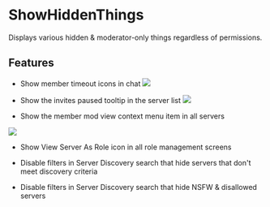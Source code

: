 # ShowHiddenThings

Displays various hidden & moderator-only things regardless of permissions.

## Features

- Show member timeout icons in chat
![](https://github.com/Vendicated/Vencord/assets/47677887/75e1f6ba-8921-4188-9c2d-c9c3f9d07101)

- Show the invites paused tooltip in the server list
![](https://github.com/Vendicated/Vencord/assets/47677887/b6a923d2-ac55-40d9-b4f8-fa6fc117148b)

- Show the member mod view context menu item in all servers

![](https://github.com/Vendicated/Vencord/assets/47677887/3dac95dd-841c-4c15-ad87-2db7bd1e4dab)

- Show View Server As Role icon in all role management screens

- Disable filters in Server Discovery search that hide servers that don't meet discovery criteria

- Disable filters in Server Discovery search that hide NSFW & disallowed servers
